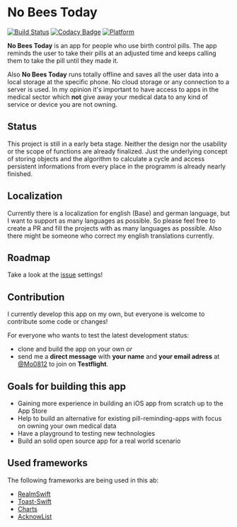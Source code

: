 # No Bees Today

[![Build Status](https://travis-ci.org/Mo0812/nobeestoday2.svg?branch=master)](https://travis-ci.org/Mo0812/nobeestoday2)
[![Codacy Badge](https://api.codacy.com/project/badge/Grade/323bf6ebf36d44de8b004f42fca7539c)](https://www.codacy.com/app/Mo0812/nobeestoday2?utm_source=github.com&amp;utm_medium=referral&amp;utm_content=Mo0812/nobeestoday2&amp;utm_campaign=Badge_Grade)
[![Platform](https://img.shields.io/badge/platform-ios-lightgrey.svg)]()

**No Bees Today** is an app for people who use birth control pills. The app reminds the user to take their pills at an adjusted time and keeps calling them to take the pill until they made it.

Also **No Bees Today** runs totally offline and saves all the user data into a local storage at the specific phone. No cloud storage or any connection to a server is used. In my opinion it's important to have access to apps in the medical sector which **not** give away your medical data to any kind of service or device you are not owning.

## Status

This project is still in a early beta stage. Neither the design nor the usability or the scope of functions are already finalized. Just the underlying concept of storing objects and the algorithm to calculate a cycle and access persistent informations from every place in the programm is already nearly finished.

## Localization

Currently there is a localization for english (Base) and german language, but I want to support as many languages as possible. So please feel free to create a PR and fill the projects with as many languages as possible. Also there might be someone who correct my english translations currently.

## Roadmap

Take a look at the [issue](https://github.com/Mo0812/nobeestoday2/issues) settings!

## Contribution

I currently develop this app on my own, but everyone is welcome to contribute some code or changes! 

For everyone who wants to test the latest development status:
* clone and build the app on your own *or*
* send me a **direct message** with **your name** and **your email adress** at [@Mo0812](https://twitter.com/Mo0812) to join on **Testflight**.

## Goals for building this app

* Gaining more experience in building an iOS app from scratch up to the App Store
* Help to build an alternative for existing pill-reminding-apps with focus on owning your own medical data
* Have a playground to testing new technologies
* Build an solid open source app for a real world scenario

## Used frameworks

The following frameworks are being used in this ab:
* [RealmSwift](https://github.com/realm/realm-cocoa/tree/master/RealmSwift)
* [Toast-Swift](https://github.com/scalessec/Toast-Swift)
* [Charts](https://github.com/danielgindi/Charts)
* [AcknowList](https://github.com/vtourraine/AcknowList)

